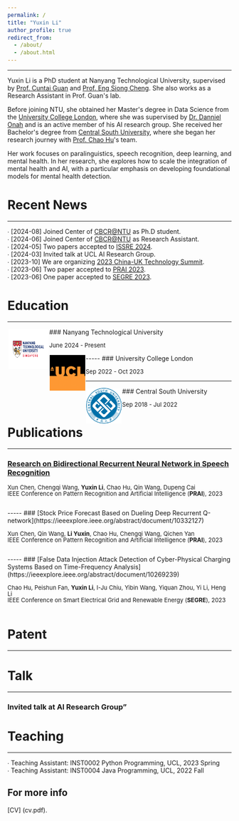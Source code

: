```yaml
---
permalink: /
title: "Yuxin Li"
author_profile: true
redirect_from: 
  - /about/
  - /about.html
---
```

-----
Yuxin Li is a PhD student at Nanyang Technological University, supervised by [Prof. Cuntai Guan](https://dr.ntu.edu.sg/cris/rp/rp01023) and [Prof. Eng Siong Cheng](https://dr.ntu.edu.sg/cris/rp/rp00098). She also works as a Research Assistant in Prof. Guan's lab.

Before joining NTU, she obtained her Master's degree in Data Science from the [University College London](https://www.ucl.ac.uk/), where she was supervised by [Dr. Danniel Onah](https://profiles.ucl.ac.uk/62731-daniel-onah/publications) and is an active member of his AI research group. She received her Bachelor's degree from [Central South University](https://en.csu.edu.cn/), where she began her research journey with [Prof. Chao Hu](https://faculty.csu.edu.cn/huchao/zh_CN/index.htm)'s team.

Her work focuses on paralinguistics, speech recognition, deep learning, and mental health. In her research, she explores how to scale the integration of mental health and AI, with a particular emphasis on developing foundational models for mental health detection.

Recent News
======
-----
∙ [2024-08] Joined Center of [CBCR@NTU](https://ntu-cbcr.org/) as Ph.D student.<br />
∙ [2024-06] Joined Center of [CBCR@NTU](https://ntu-cbcr.org/) as Research Assistant.<br />
∙ [2024-05] Two papers accepted to [ISSRE 2024](https://easychair.org/cfp/ISSRE2024).<br />
∙ [2024-03] Invited talk at UCL AI Research Group.<br />
∙ [2023-10] We are organizing [2023 China-UK Technology Summit](https://www.chinadaily.com.cn/a/202310/16/WS652c36f1a31090682a5e8a07.html). <br />
∙ [2023-06] Two paper accepted to [PRAI 2023](https://ieeexplore.ieee.org/xpl/conhome/10330801/proceeding).<br />
∙ [2023-06] One paper accepted to [SEGRE 2023](https://www.computer.org/csdl/proceedings/segre/2023/1R1uHxcCyCk).<br />



Education
======
-----
<img style="float: left; margin:2px 2px" src="../images/NTU_logo.png" width="90" height="90">
### Nanyang Technological University
<p style="line-height:1.0">
<font size="2">
June 2024 - Present<br />
</font>
</p>
-----
<img style="float: left; margin:1px 1px" src="../images/UCL_logo.png" width="80" height="80">
### University College London
<p style="line-height:1.0">
<font size="2">
Sep 2022 - Oct 2023<br />

</font>
</p>

-----
<img style="float: left; margin:1px 1px" src="../images/CSU_logo.png" width="80" height="80">
### Central South University
<p style="line-height:1.0">
<font size="2">
Sep 2018 - Jul 2022<br />

</font>
</p>

Publications
======
-----
### [Research on Bidirectional Recurrent Neural Network in Speech Recognition](https://ieeexplore.ieee.org/abstract/document/10331975)
<p style="line-height:1.0">
<font size="2">
Xun Chen, Chengqi Wang, <strong>Yuxin Li</strong>, Chao Hu, Qin Wang, Dupeng Cai <br />
IEEE Conference on Pattern Recognition and Artificial Intelligence (<strong>PRAI</strong>), 2023 <br />

<br />
</font>
</p>
-----
### [Stock Price Forecast Based on Dueling Deep Recurrent Q-network](https://ieeexplore.ieee.org/abstract/document/10332127)
<p style="line-height:1.0">
<font size="2">
Xun Chen, Qin Wang, <strong>Li Yuxin</strong>, Chao Hu, Chengqi Wang, Qichen Yan<br />
IEEE Conference on Pattern Recognition and Artificial Intelligence (<strong>PRAI</strong>), 2023 <br />

<br />
</font>
</p>
-----
### [False Data Injection Attack Detection of Cyber-Physical Charging Systems Based on Time-Frequency Analysis](https://ieeexplore.ieee.org/abstract/document/10269239)
<p style="line-height:1.0">
<font size="2">
Chao Hu, Peishun Fan, <strong>Yuxin Li</strong>, I-Ju Chiu, Yibin Wang, Yiquan Zhou, Yi Li, Heng Li<br />
IEEE Conference on Smart Electrical Grid and Renewable Energy (<strong>SEGRE</strong>), 2023 <br />

<br />
</font>
</p>

Patent
======
-----

Talk
======
-----
### Invited talk at AI Research Group”

Teaching
======
-----
∙ Teaching Assistant: INST0002 Python Programming, UCL, 2023 Spring<br />
∙ Teaching Assistant: INST0004 Java Programming, UCL, 2022 Fall<br />


For more info
------
[CV] (cv.pdf). 
